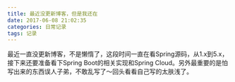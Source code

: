 ```yaml
---
title: 最近没更新博客，但是我还在
date: 2017-06-08 21:02:35
categories: 日常记录
tags: 记录
---
```

最近一直没更新博客，不是懒惰了，这段时间一直在看Spring源码，从1.x到5.x，接下来还要准备看下Spring Boot的相关实现和Spring Cloud。另外最重要的是怕写出来的东西误人子弟，不敢乱写了～回头看看自己写的太肤浅了。
